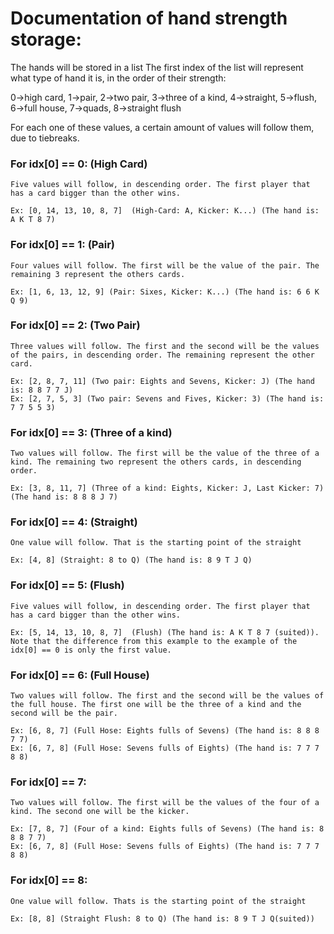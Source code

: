 # Documentation of hand strength storage:
The hands will be stored in a list
The first index of the list will represent what type of hand it is, in the order of their strength:

0->high card, 1->pair, 2->two pair, 3->three of a kind, 4->straight, 5->flush, 6->full house, 7->quads, 8->straight flush

For each one of these values, a certain amount of values will follow them, due to tiebreaks. 

### For idx[0] == 0: (High Card)

    Five values will follow, in descending order. The first player that has a card bigger than the other wins.
    
    Ex: [0, 14, 13, 10, 8, 7]  (High-Card: A, Kicker: K...) (The hand is: A K T 8 7)

### For idx[0] == 1: (Pair)

    Four values will follow. The first will be the value of the pair. The remaining 3 represent the others cards.
    
    Ex: [1, 6, 13, 12, 9] (Pair: Sixes, Kicker: K...) (The hand is: 6 6 K Q 9)

### For idx[0] == 2: (Two Pair)

    Three values will follow. The first and the second will be the values of the pairs, in descending order. The remaining represent the other card.
    
    Ex: [2, 8, 7, 11] (Two pair: Eights and Sevens, Kicker: J) (The hand is: 8 8 7 7 J)
    Ex: [2, 7, 5, 3] (Two pair: Sevens and Fives, Kicker: 3) (The hand is: 7 7 5 5 3)

### For idx[0] == 3: (Three of a kind)

    Two values will follow. The first will be the value of the three of a kind. The remaining two represent the others cards, in descending order.
    
    Ex: [3, 8, 11, 7] (Three of a kind: Eights, Kicker: J, Last Kicker: 7) (The hand is: 8 8 8 J 7)

### For idx[0] == 4: (Straight)

    One value will follow. That is the starting point of the straight
    
    Ex: [4, 8] (Straight: 8 to Q) (The hand is: 8 9 T J Q)
    
### For idx[0] == 5: (Flush)

    Five values will follow, in descending order. The first player that has a card bigger than the other wins.
    
    Ex: [5, 14, 13, 10, 8, 7]  (Flush) (The hand is: A K T 8 7 (suited)). Note that the difference from this example to the example of the idx[0] == 0 is only the first value.

### For idx[0] == 6: (Full House)

    Two values will follow. The first and the second will be the values of the full house. The first one will be the three of a kind and the second will be the pair.
    
    Ex: [6, 8, 7] (Full Hose: Eights fulls of Sevens) (The hand is: 8 8 8 7 7)
    Ex: [6, 7, 8] (Full Hose: Sevens fulls of Eights) (The hand is: 7 7 7 8 8)

### For idx[0] == 7:
    
    Two values will follow. The first will be the values of the four of a kind. The second one will be the kicker.
    
    Ex: [7, 8, 7] (Four of a kind: Eights fulls of Sevens) (The hand is: 8 8 8 7 7)
    Ex: [6, 7, 8] (Full Hose: Sevens fulls of Eights) (The hand is: 7 7 7 8 8)

### For idx[0] == 8:
    
    One value will follow. Thats is the starting point of the straight
    
    Ex: [8, 8] (Straight Flush: 8 to Q) (The hand is: 8 9 T J Q(suited))
